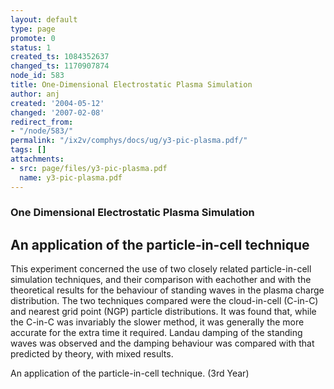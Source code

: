 ```yaml
---
layout: default
type: page
promote: 0
status: 1
created_ts: 1084352637
changed_ts: 1170907874
node_id: 583
title: One-Dimensional Electrostatic Plasma Simulation
author: anj
created: '2004-05-12'
changed: '2007-02-08'
redirect_from:
- "/node/583/"
permalink: "/ix2v/comphys/docs/ug/y3-pic-plasma.pdf/"
tags: []
attachments:
- src: page/files/y3-pic-plasma.pdf
  name: y3-pic-plasma.pdf
---
```

### One Dimensional Electrostatic Plasma Simulation
## An application of the particle-in-cell technique
This experiment concerned the use of two closely
related particle-in-cell simulation techniques, and their
comparison with eachother and with the theoretical
results for the behaviour of standing waves in the
plasma charge distribution. The two techniques
compared were the cloud-in-cell (C-in-C) and nearest
grid point (NGP) particle distributions. It was found
that, while the C-in-C was invariably the slower
method, it was generally the more accurate for the
extra time it required. Landau damping of the
standing waves was observed and the damping
behaviour was compared with that predicted by
theory, with mixed results.

An application of the particle-in-cell technique. (3rd Year)
